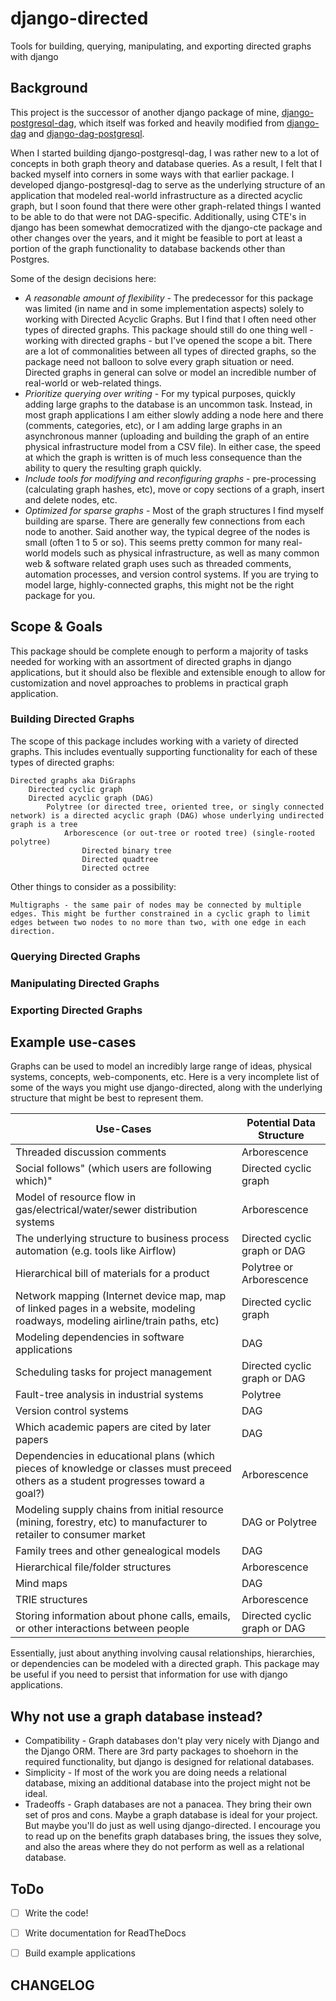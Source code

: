 # django-directed

Tools for building, querying, manipulating, and exporting directed graphs with django

## Background

This project is the successor of another django package of mine, [django-postgresql-dag](https://pypi.org/project/django-postgresql-dag/), which itself was forked and heavily modified from [django-dag](https://pypi.org/project/django-dag/) and [django-dag-postgresql](https://pypi.org/project/django-dag-postgresql/).

When I started building django-postgresql-dag, I was rather new to a lot of concepts in both graph theory and database queries. As a result, I felt that I backed myself into corners in some ways with that earlier package. I developed django-postgresql-dag to serve as the underlying structure of an application that modeled real-world infrastructure as a directed acyclic graph, but I soon found that there were other graph-related things I wanted to be able to do that were not DAG-specific. Additionally, using CTE's in django has been somewhat democratized with the django-cte package and other changes over the years, and it might be feasible to port at least a portion of the graph functionality to database backends other than Postgres.

Some of the design decisions here:
- *A reasonable amount of flexibility* - The predecessor for this package was limited (in name and in some implementation aspects) solely to working with Directed Acyclic Graphs. But I find that I often need other types of directed graphs. This package should still do one thing well - working with directed graphs - but I've opened the scope a bit. There are a lot of commonalities between all types of directed graphs, so the package need not balloon to solve every graph situation or need. Directed graphs in general can solve or model an incredible number of real-world or web-related things.
- *Prioritize querying over writing* - For my typical purposes, quickly adding large graphs to the database is an uncommon task. Instead, in most graph applications I am either slowly adding a node here and there (comments, categories, etc), or I am adding large graphs in an asynchronous manner (uploading and building the graph of an entire physical infrastructure model from a CSV file). In either case, the speed at which the graph is written is of much less consequence than the ability to query the resulting graph quickly.
- *Include tools for modifying and reconfiguring graphs* - pre-processing (calculating graph hashes, etc), move or copy sections of a graph, insert and delete nodes, etc.
- *Optimized for sparse graphs* - Most of the graph structures I find myself building are sparse. There are generally few connections from each node to another. Said another way, the typical degree of the nodes is small (often 1 to 5 or so). This seems pretty common for many real-world models such as physical infrastructure, as well as many common web & software related graph uses such as threaded comments, automation processes, and version control systems. If you are trying to model large, highly-connected graphs, this might not be the right package for you.

## Scope & Goals

This package should be complete enough to perform a majority of tasks needed for working with an assortment of directed graphs in django applications, but it should also be flexible and extensible enough to allow for customization and novel approaches to problems in practical graph application.

### Building Directed Graphs

The scope of this package includes working with a variety of directed graphs. This includes eventually supporting functionality for each of these types of directed graphs:

    Directed graphs aka DiGraphs
        Directed cyclic graph
        Directed acyclic graph (DAG)
            Polytree (or directed tree, oriented tree, or singly connected network) is a directed acyclic graph (DAG) whose underlying undirected graph is a tree
                Arborescence (or out-tree or rooted tree) (single-rooted polytree)
                    Directed binary tree
                    Directed quadtree
                    Directed octree

Other things to consider as a possibility:

    Multigraphs - the same pair of nodes may be connected by multiple edges. This might be further constrained in a cyclic graph to limit edges between two nodes to no more than two, with one edge in each direction.


### Querying Directed Graphs


### Manipulating Directed Graphs


### Exporting Directed Graphs


## Example use-cases

Graphs can be used to model an incredibly large range of ideas, physical systems, concepts, web-components, etc. Here is a very incomplete list of some of the ways you might use django-directed, along with the underlying structure that might be best to represent them.

| Use-Cases                                                                                                                           | Potential Data Structure     |
|-------------------------------------------------------------------------------------------------------------------------------------|------------------------------|
| Threaded discussion comments                                                                                                        | Arborescence                 |
| Social follows" (which users are following which)"                                                                                  | Directed cyclic graph        |
| Model of resource flow in gas/electrical/water/sewer distribution systems                                                           | Arborescence                 |
| The underlying structure to business process automation (e.g. tools like Airflow)                                                   | Directed cyclic graph or DAG |
| Hierarchical bill of materials for a product                                                                                        | Polytree or Arborescence     |
| Network mapping (Internet device map, map of linked pages in a website, modeling roadways, modeling airline/train paths, etc)       | Directed cyclic graph        |
| Modeling dependencies in software applications                                                                                      | DAG                          |
| Scheduling tasks for project management                                                                                             | Directed cyclic graph or DAG |
| Fault-tree analysis in industrial systems                                                                                           | Polytree                     |
| Version control systems                                                                                                             | DAG                          |
| Which academic papers are cited by later papers                                                                                     | DAG                          |
| Dependencies in educational plans (which pieces of knowledge or classes must preceed others as a student progresses toward a goal?) | Arborescence                 |
| Modeling supply chains from initial resource (mining, forestry, etc) to manufacturer to retailer to consumer market                 | DAG or Polytree              |
| Family trees and other genealogical models                                                                                          | DAG                          |
| Hierarchical file/folder structures                                                                                                 | Arborescence                 |
| Mind maps                                                                                                                           | DAG                          |
| TRIE structures                                                                                                                     | Arborescence                 |
| Storing information about phone calls, emails, or other interactions between people                                                 | Directed cyclic graph or DAG |

Essentially, just about anything involving causal relationships, hierarchies, or dependencies can be modeled with a directed graph. This package may be useful if you need to persist that information for use with django applications.

## Why not use a graph database instead?

- Compatibility - Graph databases don't play very nicely with Django and the Django ORM. There are 3rd party packages to shoehorn in the required functionality, but django is designed for relational databases.
- Simplicity - If most of the work you are doing needs a relational database, mixing an additional database into the project might not be ideal.
- Tradeoffs - Graph databases are not a panacea. They bring their own set of pros and cons. Maybe a graph database is ideal for your project. But maybe you'll do just as well using django-directed. I encourage you to read up on the benefits graph databases bring, the issues they solve, and also the areas where they do not perform as well as a relational database.

## ToDo

- [ ] Write the code!
- [ ] Write documentation for ReadTheDocs
- [ ] Build example applications


## CHANGELOG

